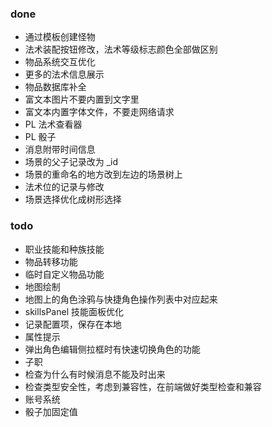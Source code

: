 ### done

- 通过模板创建怪物
- 法术装配按钮修改，法术等级标志颜色全部做区别
- 物品系统交互优化
- 更多的法术信息展示
- 物品数据库补全
- 富文本图片不要内置到文字里
- 富文本内置字体文件，不要走网络请求
- PL 法术查看器
- PL 骰子
- 消息附带时间信息
- 场景的父子记录改为 \_id
- 场景的重命名的地方改到左边的场景树上
- 法术位的记录与修改
- 场景选择优化成树形选择

### todo

- 职业技能和种族技能
- 物品转移功能
- 临时自定义物品功能
- 地图绘制
- 地图上的角色涂鸦与快捷角色操作列表中对应起来
- skillsPanel 技能面板优化
- 记录配置项，保存在本地
- 属性提示
- 弹出角色编辑侧拉框时有快速切换角色的功能
- 子职
- 检查为什么有时候消息不能及时出来
- 检查类型安全性，考虑到兼容性，在前端做好类型检查和兼容
- 账号系统
- 骰子加固定值
